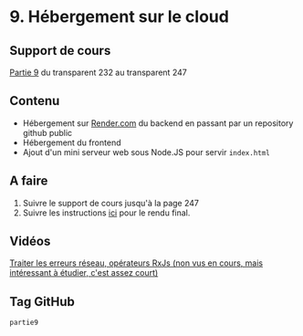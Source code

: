 # 9. Hébergement sur le cloud

## Support de cours

[Partie 9](https://docs.google.com/presentation/d/1Z6-lyeMALH-pLg1pMFXzfJ8ZGz6TL3dYytved0445jc/edit?pli=1#slide=id.g1031419c7cb_12_0) du transparent 232 au transparent 247

## Contenu

- Hébergement sur [Render.com](https://render.com/) du backend en passant par un repository github public
- Hébergement du frontend
- Ajout d'un mini serveur web sous Node.JS pour servir ``index.html``

## A faire

1. Suivre le support de cours jusqu'à la page 247
2. Suivre les instructions [ici](Cours/Rendu3.md) pour le rendu final.

## Vidéos

[Traiter les erreurs réseau, opérateurs RxJs (non vus en cours, mais intéressant à étudier, c'est assez court)](https://youtu.be/MKlA3w0yBq0?t=2752)

## Tag GitHub
`partie9`

